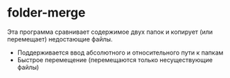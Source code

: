 # folder-merge
Эта программа сравнивает содержимое двух папок и копирует (или перемещает) недостающие файлы.
* Поддерживается ввод абсолютного и относительного пути к папкам
* Быстрое перемещение (перемещаются только несуществующие файлы)
